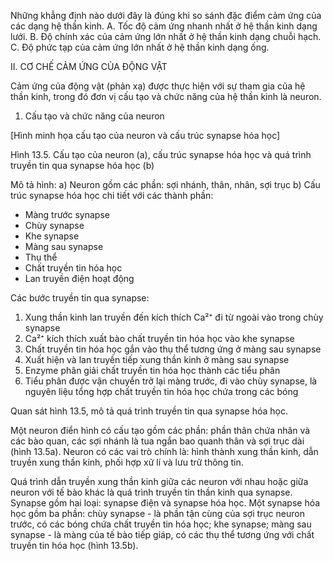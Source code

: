 Những khẳng định nào dưới đây là đúng khi so sánh đặc điểm cảm ứng của các dạng hệ thần kinh.
A. Tốc độ cảm ứng nhanh nhất ở hệ thần kinh dạng lưới.
B. Độ chính xác của cảm ứng lớn nhất ở hệ thần kinh dạng chuỗi hạch.
C. Độ phức tạp của cảm ứng lớn nhất ở hệ thần kinh dạng ống.

II. CƠ CHẾ CẢM ỨNG CỦA ĐỘNG VẬT

Cảm ứng của động vật (phản xạ) được thực hiện với sự tham gia của hệ thần kinh, trong đó đơn vị cấu tạo và chức năng của hệ thần kinh là neuron.

1. Cấu tạo và chức năng của neuron

[Hình minh họa cấu tạo của neuron và cấu trúc synapse hóa học]

Hình 13.5. Cấu tạo của neuron (a), cấu trúc synapse hóa học và quá trình truyền tin qua synapse hóa học (b)

Mô tả hình:
a) Neuron gồm các phần: sợi nhánh, thân, nhân, sợi trục
b) Cấu trúc synapse hóa học chi tiết với các thành phần:
   - Màng trước synapse
   - Chùy synapse
   - Khe synapse
   - Màng sau synapse
   - Thụ thể
   - Chất truyền tin hóa học
   - Lan truyền điện hoạt động
   
Các bước truyền tin qua synapse:
1. Xung thần kinh lan truyền đến kích thích Ca²⁺ đi từ ngoài vào trong chùy synapse
2. Ca²⁺ kích thích xuất bào chất truyền tin hóa học vào khe synapse
3. Chất truyền tin hóa học gắn vào thụ thể tương ứng ở màng sau synapse
4. Xuất hiện và lan truyền tiếp xung thần kinh ở màng sau synapse
5. Enzyme phân giải chất truyền tin hóa học thành các tiểu phân
6. Tiểu phân được vận chuyển trở lại màng trước, đi vào chùy synapse, là nguyên liệu tổng hợp chất truyền tin hóa học chứa trong các bóng

Quan sát hình 13.5, mô tả quá trình truyền tin qua synapse hóa học.

Một neuron điển hình có cấu tạo gồm các phần: phần thân chứa nhân và các bào quan, các sợi nhánh là tua ngắn bao quanh thân và sợi trục dài (hình 13.5a). Neuron có các vai trò chính là: hình thành xung thần kinh, dẫn truyền xung thần kinh, phối hợp xử lí và lưu trữ thông tin.

Quá trình dẫn truyền xung thần kinh giữa các neuron với nhau hoặc giữa neuron với tế bào khác là quá trình truyền tin thần kinh qua synapse. Synapse gồm hai loại: synapse điện và synapse hóa học. Một synapse hóa học gồm ba phần: chùy synapse - là phần tận cùng của sợi trục neuron trước, có các bóng chứa chất truyền tin hóa học; khe synapse; màng sau synapse - là màng của tế bào tiếp giáp, có các thụ thể tương ứng với chất truyền tin hóa học (hình 13.5b).